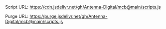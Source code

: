 Script URL:
https://cdn.jsdelivr.net/gh/Antenna-Digital/mcb@main/scripts.js

Purge URL:
https://purge.jsdelivr.net/gh/Antenna-Digital/mcb@main/scripts.js